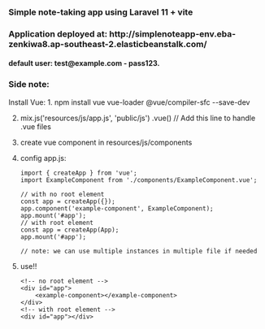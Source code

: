 <h3>Simple note-taking app using Laravel 11 + vite</h3>
<h3>Application deployed at: http://simplenoteapp-env.eba-zenkiwa8.ap-southeast-2.elasticbeanstalk.com/</h3>
<h4>default user: test@example.com - pass123.</h4>

<h3>Side note:</h3>
Install Vue:
1. npm install vue vue-loader @vue/compiler-sfc --save-dev

2. mix.js('resources/js/app.js', 'public/js')
    .vue()  // Add this line to handle .vue files
   
4. create vue component in resources/js/components

5. config app.js:
    ```
    import { createApp } from 'vue';
    import ExampleComponent from './components/ExampleComponent.vue';

    // with no root element
    const app = createApp({});
    app.component('example-component', ExampleComponent);
    app.mount('#app');
    // with root element
    const app = createApp(App);
    app.mount('#app');

    // note: we can use multiple instances in multiple file if needed
    ```
6. use!!
    ```
    <!-- no root element -->
    <div id="app">
        <example-component></example-component>
    </div>
    <!-- with root element -->
    <div id="app"></div>
    ```
        
